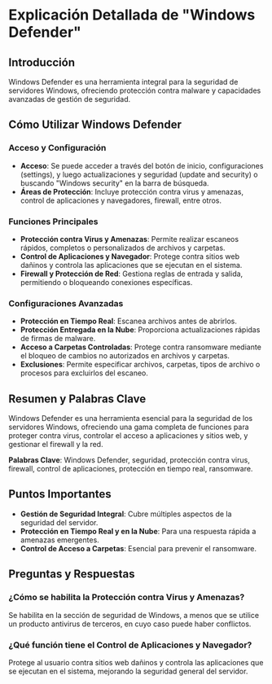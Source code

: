 # Explicación Detallada de "Windows Defender"

## Introducción

Windows Defender es una herramienta integral para la seguridad de servidores Windows, ofreciendo protección contra malware y capacidades avanzadas de gestión de seguridad.

## Cómo Utilizar Windows Defender

### Acceso y Configuración

- **Acceso**: Se puede acceder a través del botón de inicio, configuraciones (settings), y luego actualizaciones y seguridad (update and security) o buscando "Windows security" en la barra de búsqueda.
- **Áreas de Protección**: Incluye protección contra virus y amenazas, control de aplicaciones y navegadores, firewall, entre otros.

### Funciones Principales

- **Protección contra Virus y Amenazas**: Permite realizar escaneos rápidos, completos o personalizados de archivos y carpetas.
- **Control de Aplicaciones y Navegador**: Protege contra sitios web dañinos y controla las aplicaciones que se ejecutan en el sistema.
- **Firewall y Protección de Red**: Gestiona reglas de entrada y salida, permitiendo o bloqueando conexiones específicas.

### Configuraciones Avanzadas

- **Protección en Tiempo Real**: Escanea archivos antes de abrirlos.
- **Protección Entregada en la Nube**: Proporciona actualizaciones rápidas de firmas de malware.
- **Acceso a Carpetas Controladas**: Protege contra ransomware mediante el bloqueo de cambios no autorizados en archivos y carpetas.
- **Exclusiones**: Permite especificar archivos, carpetas, tipos de archivo o procesos para excluirlos del escaneo.

## Resumen y Palabras Clave

Windows Defender es una herramienta esencial para la seguridad de los servidores Windows, ofreciendo una gama completa de funciones para proteger contra virus, controlar el acceso a aplicaciones y sitios web, y gestionar el firewall y la red.

**Palabras Clave**: Windows Defender, seguridad, protección contra virus, firewall, control de aplicaciones, protección en tiempo real, ransomware.

## Puntos Importantes

- **Gestión de Seguridad Integral**: Cubre múltiples aspectos de la seguridad del servidor.
- **Protección en Tiempo Real y en la Nube**: Para una respuesta rápida a amenazas emergentes.
- **Control de Acceso a Carpetas**: Esencial para prevenir el ransomware.

## Preguntas y Respuestas

### ¿Cómo se habilita la Protección contra Virus y Amenazas?

Se habilita en la sección de seguridad de Windows, a menos que se utilice un producto antivirus de terceros, en cuyo caso puede haber conflictos.

### ¿Qué función tiene el Control de Aplicaciones y Navegador?

Protege al usuario contra sitios web dañinos y controla las aplicaciones que se ejecutan en el sistema, mejorando la seguridad general del servidor.
